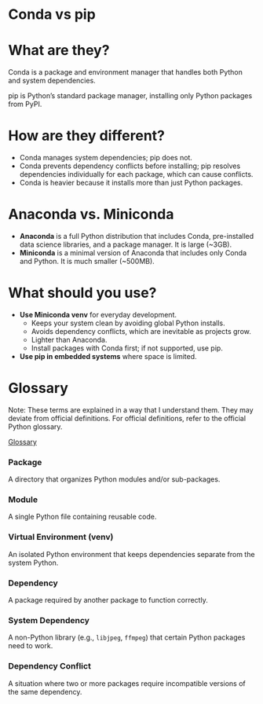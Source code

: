 # Conda vs pip

# **What are they?**

Conda is a package and environment manager that handles both Python and system dependencies.

pip is Python’s standard package manager, installing only Python packages from PyPI.

# **How are they different?**

- Conda manages system dependencies; pip does not.
- Conda prevents dependency conflicts before installing; pip resolves dependencies individually for each package, which can cause conflicts.
- Conda is heavier because it installs more than just Python packages.

# **Anaconda vs. Miniconda**

- **Anaconda** is a full Python distribution that includes Conda, pre-installed data science libraries, and a package manager. It is large (~3GB).
- **Miniconda** is a minimal version of Anaconda that includes only Conda and Python. It is much smaller (~500MB).

# **What should you use?**

- **Use Miniconda venv** for everyday development.
    - Keeps your system clean by avoiding global Python installs.
    - Avoids dependency conflicts, which are inevitable as projects grow.
    - Lighter than Anaconda.
    - Install packages with Conda first; if not supported, use pip.
- **Use pip in embedded systems** where space is limited.

# **Glossary**

Note: These terms are explained in a way that I understand them. They may deviate from official definitions. For official definitions, refer to the official Python glossary.

[Glossary](https://docs.python.org/3/glossary.html)

### **Package**

A directory that organizes Python modules and/or sub-packages.

### **Module**

A single Python file containing reusable code.

### **Virtual Environment (venv)**

An isolated Python environment that keeps dependencies separate from the system Python.

### **Dependency**

A package required by another package to function correctly.

### **System Dependency**

A non-Python library (e.g., `libjpeg`, `ffmpeg`) that certain Python packages need to work.

### **Dependency Conflict**

A situation where two or more packages require incompatible versions of the same dependency.